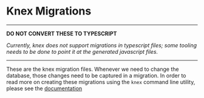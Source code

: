 # Knex Migrations

---

**DO NOT CONVERT THESE TO TYPESCRIPT**

_Currently, knex does not support migrations in typescript files; some tooling needs to be done to point it at the
generated javascript files._

---

These are the knex migration files. Whenever we need to change the database, those changes need to be captured in a
migration. In order to read more on creating these migrations using the `knex` command line utility, please see the
[documentation][knex]

[knex]: https://knexjs.org/#Migrations
